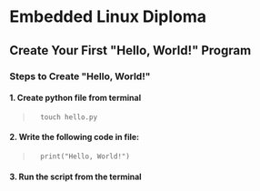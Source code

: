 # Embedded Linux Diploma

## Create Your First "Hello, World!" Program

### Steps to Create "Hello, World!"

#### 1. Create python file from terminal
>       touch hello.py
#### 2. Write the following code in file:
>       print("Hello, World!")
#### 3. Run the script from the terminal
